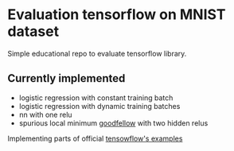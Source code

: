 # Evaluation tensorflow on MNIST dataset

Simple educational repo to evaluate tensorflow library.

## Currently implemented

* logistic regression with constant training batch
* logistic regression with dynamic training batches
* nn with one relu
* spurious local minimum [goodfellow](https://arxiv.org/pdf/1412.6544) with two hidden relus 

Implementing parts of official [tensowflow's examples](https://github.com/tensorflow/tensorflow/blob/master/tensorflow/examples/tutorials/mnist/mnist_with_summaries.py)
